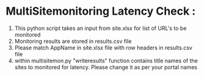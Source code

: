 # MultiSitemonitoring Latency Check :
1. This python script takes an input from site.xlsx for list of URL's to be monitored
2. Monitoring results are stored in results.csv file
3. Please match AppName in site.xlsx file with row headers in results.csv file
4. within multisitemon.py "writeresults" function contains title names of the sites to monitored for latency. Please change it as per your portal names 
